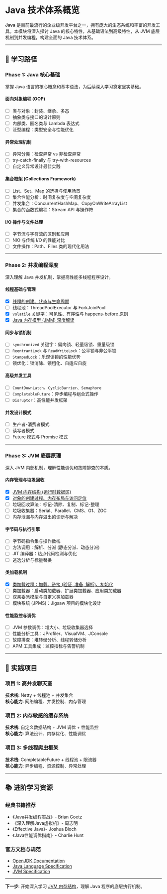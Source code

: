 # Java 技术体系概览

**Java** 是目前最流行的企业级开发平台之一，拥有庞大的生态系统和丰富的开发工具。本模块将深入探讨 Java 的核心特性，从基础语法到高级特性，从 JVM 底层机制到并发编程，构建全面的 Java 技术体系。

---

## 🎯 学习路径

### **Phase 1: Java 核心基础** 
掌握 Java 语言的核心概念和基本语法，为后续深入学习奠定坚实基础。

#### **面向对象编程 (OOP)**
- [ ] 类与对象：封装、继承、多态
- [ ] 抽象类与接口的设计原则
- [ ] 内部类、匿名类与 Lambda 表达式
- [ ] 泛型编程：类型安全与性能优化

#### **异常处理机制**
- [ ] 异常分类：检查异常 vs 非检查异常
- [ ] try-catch-finally 与 try-with-resources
- [ ] 自定义异常设计最佳实践

#### **集合框架 (Collections Framework)**
- [ ] List、Set、Map 的选择与使用场景
- [ ] 集合性能分析：时间复杂度与空间复杂度
- [ ] 并发集合：ConcurrentHashMap、CopyOnWriteArrayList
- [ ] 集合的函数式编程：Stream API 与操作符

#### **I/O 操作与文件处理**
- [ ] 字节流与字符流的区别和应用
- [ ] NIO 与传统 I/O 的性能对比
- [ ] 文件操作：Path、Files 类的现代化用法

---

### **Phase 2: 并发编程深度** 
深入理解 Java 并发机制，掌握高性能多线程程序设计。

#### **线程基础与管理**
- [x] [线程的创建、状态与生命周期](/java/concurrent/thread-lifecycle-and-states)
- [ ] 线程池：ThreadPoolExecutor 与 ForkJoinPool
- [x] [`volatile` 关键字：可见性、有序性与 happens-before 原则](/java/concurrent/volatile-keyword-deep-dive)
- [x] [Java 内存模型 (JMM) 深度解读](/java/concurrent/jmm-deep-dive)

#### **同步与锁机制**
- [ ] `synchronized` 关键字：偏向锁、轻量级锁、重量级锁
- [ ] `ReentrantLock` 与 `ReadWriteLock`：公平锁与非公平锁
- [ ] `StampedLock`：乐观读锁的性能优势
- [ ] 锁优化：锁消除、锁粗化、自适应自旋

#### **高级并发工具**
- [ ] `CountDownLatch`、`CyclicBarrier`、`Semaphore`
- [ ] `CompletableFuture`：异步编程与组合式操作
- [ ] `Disruptor`：高性能并发框架

#### **并发设计模式**
- [ ] 生产者-消费者模式
- [ ] 读写者模式
- [ ] Future 模式与 Promise 模式

---

### **Phase 3: JVM 底层原理** 
深入 JVM 内部机制，理解性能调优和故障排查的本质。

#### **内存管理与垃圾回收**
- [x] [JVM 内存结构 (运行时数据区)](/java/jvm/jvm-memory-structure)
- [x] [对象的创建过程、内存布局与访问定位](/java/jvm/object-creation-and-memory-layout)
- [ ] 垃圾回收算法：标记-清除、复制、标记-整理
- [ ] 垃圾收集器：Serial、Parallel、CMS、G1、ZGC
- [ ] 内存泄漏与内存溢出的诊断与解决

#### **字节码与执行引擎**
- [ ] 字节码指令集与操作数栈
- [ ] 方法调用：解析、分派 (静态分派、动态分派)
- [ ] JIT 编译器：热点代码检测与优化
- [ ] 逃逸分析与标量替换

#### **类加载机制**
- [x] [类加载过程：加载、链接 (验证, 准备, 解析)、初始化](/java/jvm/class-loading-process)
- [ ] 类加载器：启动类加载器、扩展类加载器、应用类加载器
- [ ] 双亲委派模型与自定义类加载器
- [ ] 模块系统 (JPMS)：Jigsaw 项目的模块化设计

#### **性能监控与调优**
- [ ] JVM 参数调优：堆大小、垃圾收集器选择
- [ ] 性能分析工具：JProfiler、VisualVM、JConsole
- [ ] 故障排查：堆转储分析、线程转储分析
- [ ] APM 工具集成：监控指标与告警机制

---

## 💼 实践项目

### **项目 1: 高并发聊天室** 
**技术栈**: Netty + 线程池 + 并发集合  
**核心能力**: 网络编程、并发控制、内存管理

### **项目 2: 内存敏感的缓存系统** 
**技术栈**: 自定义数据结构 + JVM 调优 + 性能监控  
**核心能力**: 算法设计、内存优化、性能调优

### **项目 3: 多线程爬虫框架** 
**技术栈**: CompletableFuture + 线程池 + 限流器  
**核心能力**: 异步编程、资源控制、异常处理

---

## 📚 进阶学习资源

### **经典书籍推荐**
- 《Java并发编程实战》- Brian Goetz
- 《深入理解Java虚拟机》- 周志明  
- 《Effective Java》- Joshua Bloch
- 《Java性能调优指南》- Charlie Hunt

### **官方文档与规范**
- [OpenJDK Documentation](https://openjdk.java.net/)
- [Java Language Specification](https://docs.oracle.com/javase/specs/)
- [JVM Specification](https://docs.oracle.com/javase/specs/jvms/se11/html/)

---

**下一步**: 开始深入学习 [JVM 内存结构](/java/jvm/jvm-memory-structure)，理解 Java 程序的底层执行机制。 